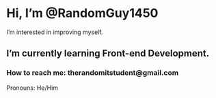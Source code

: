 <main>
  <body>
   
  <h1>Hi, I’m @RandomGuy1450</h1>
    <p>I’m interested in improving myself.</p>
       <h2>I’m currently learning Front-end Development.</h2>
      <h3>How to reach me: therandomitstudent@gmail.com</h3>
     <p>Pronouns: He/Him</p>
     
  </body>
</main>

<!-- todo: Improve. -->

